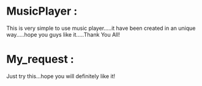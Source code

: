 # MusicPlayer :
This is very simple to use music player.....it have been created in an unique way.....hope you guys like it.....Thank You All!
# My_request :
Just try this...hope you will definitely like it!

